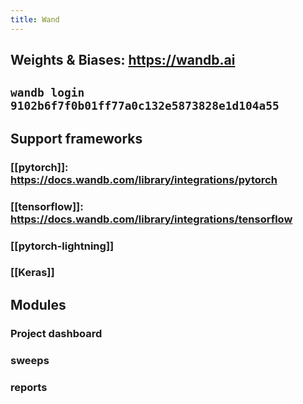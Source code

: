 ```yaml
---
title: Wand
---
```


## Weights & Biases: https://wandb.ai
## `wandb login 9102b6f7f0b01ff77a0c132e5873828e1d104a55`
## Support frameworks
### [[pytorch]]: https://docs.wandb.com/library/integrations/pytorch
### [[tensorflow]]: https://docs.wandb.com/library/integrations/tensorflow
### [[pytorch-lightning]]
### [[Keras]]
## Modules
### Project dashboard
### sweeps
### reports
